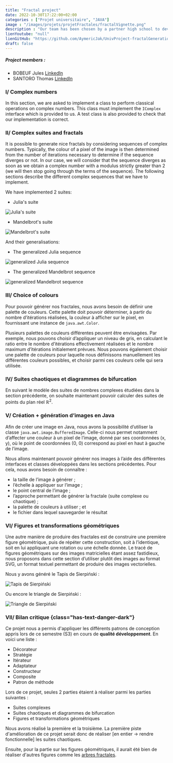 ```yaml
---
title: "Fractal project"
date: 2022-10-30T17:22:00+02:00
categories : ["Projet universitaire", "JAVA"]
image : "/images/projets/projetFractales/fractalVignette.png"
description : "Our team has been chosen by a partner high school to develop a software library in order to show mathematical properties to its students in a playful way. More precisely, this library must be able to generate images representing different fractals."
lienYoutube: "null"
lienGitHub: "https://github.com/AymericJak/UnivProject-fractalGenerationApp"
draft: false
---
```


##### Project members :
- BOBEUF Jules [LinkedIn](https://www.linkedin.com/in/bobeuf-jules/)
- SANTORO Thomas [LinkedIn](https://www.linkedin.com/in/thomas-santoro/)

### I/ Complex numbers

In this section, we are asked to implement a class to perform classical operations on complex numbers. This class must implement the `IComplex` interface which is provided to us. A test class is also provided to check that our implementation is correct.

### II/ Complex suites and fractals

It is possible to generate nice fractals by considering sequences of complex numbers. Typically, the colour of a pixel of the image is then determined from the number of iterations necessary to determine if the sequence diverges or not. In our case, we will consider that the sequence diverges as soon as we obtain a complex number with a modulus strictly greater than 2 (we will then stop going through the terms of the sequence). The following sections describe the different complex sequences that we have to implement. 

We have implemented 2 suites:

- Julia's suite

![Julia's suite](/images/projets/projetFractales/julia.jpg)

- Mandelbrot's suite

![Mandelbrot's suite](/images/projets/projetFractales/mandelbrot.jpg)


And their generalisations:

- The generalized Julia sequence

![generalized Julia sequence](/images/projets/projetFractales/juliaGeneralisee.jpg)

- The generalized Mandelbrot sequence

![generalized Mandelbrot sequence](/images/projets/projetFractales/mandelbrotGeneralisee.jpg)

### III/ Choice of colours

Pour pouvoir générer nos fractales, nous avons besoin de définir une palette de couleurs. Cette palette doit pouvoir déterminer, à partir du nombre d’itérations réalisées, la couleur à afficher sur le pixel, en fournissant une instance de `java.awt.Color`.

Plusieurs palettes de couleurs différentes peuvent être envisagées. Par exemple, nous pouvons choisir d’appliquer un niveau de gris, en calculant le ratio entre le nombre d’itérations effectivement réalisées et le nombre maximum d’itérations initialement prévues. Nous pouvons également choisir une palette de couleurs pour laquelle nous définissons manuellement les différentes couleurs possibles, et choisir parmi ces couleurs celle qui sera utilisée.

### IV/ Suites chaotiques et diagrammes de bifurcation

En suivant le modèle des suites de nombres complexes étudiées dans la section précédente, on souhaite maintenant pouvoir calculer des suites de points du plan réel ℝ<sup>2</sup>.

### V/ Création + génération d’images en Java

Afin de créer une image en Java, nous avons la possibilité d’utiliser la classe `java.awt.image.BufferedImage`. Celle-ci nous permet notamment d’affecter une couleur à un pixel de l’image, donné par ses coordonnées (x, y), où le point de coordonnées (0, 0) correspond au pixel en haut à gauche de l’image.

Nous allons maintenant pouvoir générer nos images à l’aide des différentes interfaces et classes développées dans les sections précédentes. Pour cela, nous avons besoin de connaître :
- la taille de l’image à générer ;
- l’échelle à appliquer sur l’image ;
- le point central de l’image ;
- l’approche permettant de générer la fractale (suite complexe ou chaotique) ;
- la palette de couleurs à utiliser ; et
- le fichier dans lequel sauvegarder le résultat

### VI/ Figures et transformations géométriques

Une autre manière de produire des fractales est de construire une première figure géométrique, puis de répéter cette construction, soit à l’identique, soit en lui appliquant une rotation ou une échelle donnée. Le tracé de figures géométriques sur des images matricielles étant assez fastidieux, nous proposons dans cette section d’utiliser plutôt des images au format SVG, un format textuel permettant de produire des images vectorielles.

Nous y avons généré le Tapis de Sierpiński :

![Tapis de Sierpiński](/images/projets/projetFractales/tapisDeSierpinski.jpg)

Ou encore le triangle de Sierpiński :

![Triangle de Sierpiński](/images/projets/projetFractales/triangleDeSierpinski.jpg)

### VII/ Bilan critique {class="has-text-danger-dark"}

Ce projet nous a permis d'appliquer les différents patrons de conception appris lors de ce semestre (S3) en cours de __qualité développement__.
En voici une liste :
- Décorateur
- Stratégie
- Itérateur
- Adaptateur
- Constructeur
- Composite
- Patron de méthode

Lors de ce projet, seules 2 parties étaient à réaliser parmi les parties suivantes : 
- Suites complexes
- Suites chaotiques et diagrammes de bifurcation
- Figures et transformations géométriques

Nous avons réalisé la première et la troisième. 
La première piste d'amélioration de ce projet serait donc de réaliser [en entier -> rendre fonctionnelle] les suites chaotiques.

Ensuite, pour la partie sur les figures géométriques, il aurait été bien de réaliser d'autres figures comme les [arbres fractales](http://mariefrance.hellot.free.fr/Tree1.html).